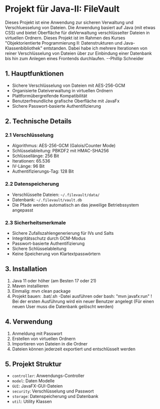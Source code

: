 # Projekt für Java-II: FileVault

Dieses Projekt ist eine Anwendung zur sicheren Verwaltung und Verschluesselung von Dateien. Die Anwendung basiert auf Java (mit etwas CSS) und bietet Oberfläche für dieVerwaltung verschlüsselter Dateien in virtuellen Ordnern. Dieses Projekt ist im Rahmen des Kurses "Objektorientierte Programmierung II: Datenstrukturen und Java-Klassenbibliothek" entstanden.
Dabei habe ich mehrere Iterationen von reiner Verschlüsselung von Dateien über zur Einbindung einer Datenbank bis hin zum Anlegen eines Frontends durchlaufen.
--Phillip Schneider


## 1. Hauptfunktionen

- Sichere Verschlüsselung von Dateien mit AES-256-GCM
- Organisierte Dateiverwaltung in virtuellen Ordnern
- Plattformübergreifende Kompatibilität
- Benutzerfreundliche grafische Oberfläche mit JavaFx
- Sichere Passwort-basierte Authentifizierung

## 2. Technische Details

### 2.1 Verschlüsselung
- Algorithmus: AES-256-GCM (Galois/Counter Mode)
- Schlüsselableitung: PBKDF2 mit HMAC-SHA256
- Schlüssellänge: 256 Bit
- Iterationen: 65.536
- IV-Länge: 96 Bit
- Authentifizierungs-Tag: 128 Bit

### 2.2 Datenspeicherung
- Verschlüsselte Dateien: `~/.filevault/data/`
- Datenbank: `~/.filevault/vault.db`
- Die Pfade werden automatisch an das jeweilige Betriebssystem angepasst

### 2.3 Sicherheitsmerkmale
- Sichere Zufallszahlengenerierung für IVs und Salts
- Integritätsschutz durch GCM-Modus
- Passwort-basierte Authentifizierung
- Sichere Schlüsselableitung
- Keine Speicherung von Klartextpasswörtern

## 3. Installation
1. Java 11 oder höher (am Besten 17 oder 21)
2. Maven installieren
3. Einmalig: mvn clean package
4. Projekt bauen: .bat/.sh -Datei ausführen oder bash: "mvn javafx:run"
! Bei der ersten Ausführung wird ein neuer Benutzer angelegt
(Für einen neuen User muss die Datenbank gelöscht werden)

## 4. Verwendung
1. Anmeldung mit Passwort
2. Erstellen von virtuellen Ordnern
3. Importieren von Dateien in die Ordner
4. Dateien können jederzeit exportiert und entschlüsselt werden

## 5. Projekt Struktur

- `controller`: Anwendungs-Controller
- `model`: Daten Modelle
- `GUI`: JavaFX-GUI-Dateien
- `security`: Verschlüsselung und Passwort
- `storage`: Datenspeicherung und Datenbank
- `util`: Utility Klassen
